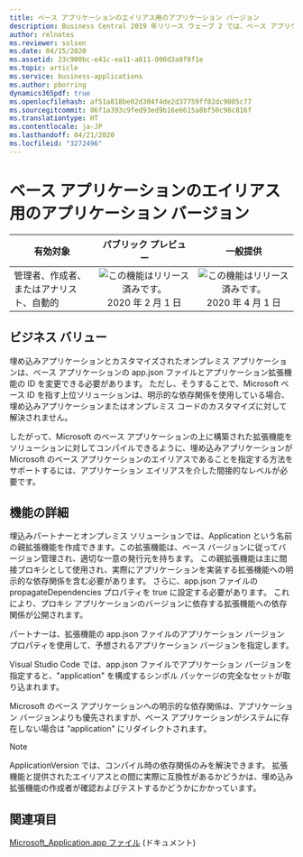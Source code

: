 ```yaml
---
title: ベース アプリケーションのエイリアス用のアプリケーション バージョン
description: Business Central 2019 年リリース ウェーブ 2 では、ベース アプリケーションとシステム アプリケーションを導入しました。 これらに依存する拡張機能は、app.json ファイルで明示的な依存関係を指定する必要がありました。 現在は、以前のバージョンで使用できたものと同様のアプリケーション バージョン プロパティを再導入しています。
author: relnotes
ms.reviewer: solsen
ms.date: 04/15/2020
ms.assetid: 23c900bc-e41c-ea11-a811-000d3a8f0f1e
ms.topic: article
ms.service: business-applications
ms.author: pborring
dynamics365pdf: true
ms.openlocfilehash: af51a818be02d304f4de2d37759ff02dc9005c77
ms.sourcegitcommit: 06f1a393c9fed93ed9b16e6615a8bf50c98c816f
ms.translationtype: HT
ms.contentlocale: ja-JP
ms.lasthandoff: 04/21/2020
ms.locfileid: "3272496"
---
```

# <a name="application-version-for-aliasing-base-application"></a>ベース アプリケーションのエイリアス用のアプリケーション バージョン


| 有効対象    |  パブリック プレビュー | 一般提供 | 
| ---------- | :----------: |:----------: |
|管理者、作成者、またはアナリスト、自動的|![この機能はリリース済みです。](/dynamics365-release-plan/media/green-checkmark.png "この機能はリリース済みです。") 2020 年 2 月 1 日| ![この機能はリリース済みです。](/dynamics365-release-plan/media/green-checkmark.png "この機能はリリース済みです。") 2020 年 4 月 1 日|


## <a name="business-value"></a>ビジネス バリュー
<!-- bv start -->
埋め込みアプリケーションとカスタマイズされたオンプレミス アプリケーションは、ベース アプリケーションの app.json ファイルとアプリケーション拡張機能の ID を変更できる必要があります。 ただし、そうすることで、Microsoft ベース ID を指す上位ソリューションは、明示的な依存関係を使用している場合、埋め込みアプリケーションまたはオンプレミス コードのカスタマイズに対して解決されません。 

したがって、Microsoft のベース アプリケーションの上に構築された拡張機能をソリューションに対してコンパイルできるように、埋め込みアプリケーションが Microsoft のベース アプリケーションのエイリアスであることを指定する方法をサポートするには、アプリケーション エイリアスを介した間接的なレベルが必要です。
<!-- bv end -->



## <a name="feature-details"></a>機能の詳細
<!--feature detail start -->
埋込みパートナーとオンプレミス ソリューションでは、Application という名前の親拡張機能を作成できます。この拡張機能は、ベース バージョンに従ってバージョン管理され、適切な一意の発行元を持ちます。 この親拡張機能は主に間接プロキシとして使用され、実際にアプリケーションを実装する拡張機能への明示的な依存関係を含む必要があります。 さらに、app.json ファイルの propagateDependencies プロパティを true に設定する必要があります。 これにより、プロキシ アプリケーションのバージョンに依存する拡張機能への依存関係が公開されます。 

パートナーは、拡張機能の app.json ファイルのアプリケーション バージョン プロパティを使用して、予想されるアプリケーション バージョンを指定します。

Visual Studio Code では、app.json ファイルでアプリケーション バージョンを指定すると、"application" を構成するシンボル パッケージの完全なセットが取り込まれます。

Microsoft のベース アプリケーションへの明示的な依存関係は、アプリケーション バージョンよりも優先されますが、ベース アプリケーションがシステムに存在しない場合は "application" にリダイレクトされます。

> [!NOTE] 
> ApplicationVersion では、コンパイル時の依存関係のみを解決できます。 拡張機能と提供されたエイリアスとの間に実際に互換性があるかどうかは、埋め込み拡張機能の作成者が確認およびテストするかどうかにかかっています。
<!--feature detail end -->










## <a name="see-also"></a>関連項目

<!--docs start-->
[Microsoft_Application.app ファイル](https://docs.microsoft.com/dynamics365/business-central/dev-itpro/developer/devenv-application-app-file) (ドキュメント)
<!--docs end-->
